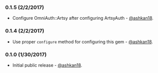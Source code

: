 ### 0.1.5 (2/2/2017)
* Configure OmniAuth::Artsy after configuring ArtsyAuth - [@ashkan18](https://github.com/ashkan18).

### 0.1.4 (2/2/2017)
* Use proper `configure` method for configuring this gem - [@ashkan18](https://github.com/ashkan18).

### 0.1.0 (1/30/2017)

* Initial public release - [@ashkan18](https://github.com/ashkan18).